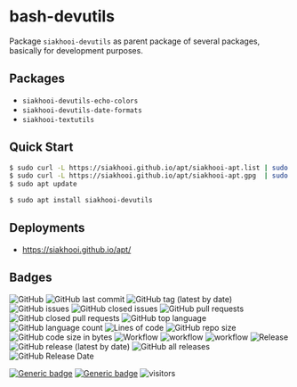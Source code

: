 # bash-devutils

Package `siakhooi-devutils` as parent package of several packages, basically for development purposes.

## Packages

- `siakhooi-devutils-echo-colors`
- `siakhooi-devutils-date-formats`
- `siakhooi-textutils`

## Quick Start

```bash
$ sudo curl -L https://siakhooi.github.io/apt/siakhooi-apt.list | sudo tee /etc/apt/sources.list.d/siakhooi-apt.list > /dev/null
$ sudo curl -L https://siakhooi.github.io/apt/siakhooi-apt.gpg  | sudo tee /usr/share/keyrings/siakhooi-apt.gpg > /dev/null
$ sudo apt update

$ sudo apt install siakhooi-devutils
```

## Deployments

- <https://siakhooi.github.io/apt/>

## Badges

![GitHub](https://img.shields.io/github/license/siakhooi/bash-devutils?logo=github)
![GitHub last commit](https://img.shields.io/github/last-commit/siakhooi/bash-devutils?logo=github)
![GitHub tag (latest by date)](https://img.shields.io/github/v/tag/siakhooi/bash-devutils?logo=github)
![GitHub issues](https://img.shields.io/github/issues/siakhooi/bash-devutils?logo=github)
![GitHub closed issues](https://img.shields.io/github/issues-closed/siakhooi/bash-devutils?logo=github)
![GitHub pull requests](https://img.shields.io/github/issues-pr-raw/siakhooi/bash-devutils?logo=github)
![GitHub closed pull requests](https://img.shields.io/github/issues-pr-closed-raw/siakhooi/bash-devutils?logo=github)
![GitHub top language](https://img.shields.io/github/languages/top/siakhooi/bash-devutils?logo=github)
![GitHub language count](https://img.shields.io/github/languages/count/siakhooi/bash-devutils?logo=github)
![Lines of code](https://img.shields.io/tokei/lines/github/siakhooi/bash-devutils?logo=github)
![GitHub repo size](https://img.shields.io/github/repo-size/siakhooi/bash-devutils?logo=github)
![GitHub code size in bytes](https://img.shields.io/github/languages/code-size/siakhooi/bash-devutils?logo=github)
![Workflow](https://img.shields.io/badge/Workflow-github-purple)
![workflow](https://github.com/siakhooi/bash-devutils/actions/workflows/workflow-build-with-quality-checks.yml/badge.svg)
![workflow](https://github.com/siakhooi/bash-devutils/actions/workflows/workflow-deployments.yml/badge.svg)
![Release](https://img.shields.io/badge/Release-github-purple)
![GitHub release (latest by date)](https://img.shields.io/github/v/release/siakhooi/bash-devutils?label=GPR%20release&logo=github)
![GitHub all releases](https://img.shields.io/github/downloads/siakhooi/bash-devutils/total?color=33cb56&logo=github)
![GitHub Release Date](https://img.shields.io/github/release-date/siakhooi/bash-devutils?logo=github)

[![Generic badge](https://img.shields.io/badge/Funding-BuyMeACoffee-33cb56.svg)](https://www.buymeacoffee.com/siakhooi)
[![Generic badge](https://img.shields.io/badge/Funding-Ko%20Fi-33cb56.svg)](https://ko-fi.com/siakhooi)
![visitors](https://hit-tztugwlsja-uc.a.run.app/?outputtype=badge&counter=ghmd-bash-devutils)
